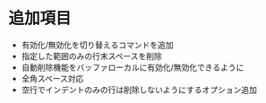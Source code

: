 # 追加項目
* 有効化/無効化を切り替えるコマンドを追加
* 指定した範囲のみの行末スペースを削除
* 自動削除機能をバッファローカルに有効化/無効化できるように
* 全角スペース対応
* 空行でインデントのみの行は削除しないようにするオプション追加

